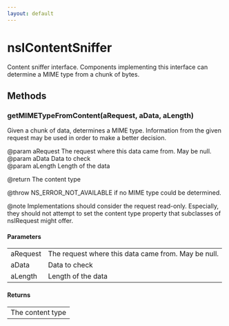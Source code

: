 ```yaml
---
layout: default
---
```


# nsIContentSniffer #
  
Content sniffer interface. Components implementing this interface can  
determine a MIME type from a chunk of bytes.  
  

## Methods ##

### getMIMETypeFromContent(aRequest, aData, aLength) ###
  
Given a chunk of data, determines a MIME type. Information from the given  
request may be used in order to make a better decision.  
  
@param aRequest The request where this data came from. May be null.  
@param aData Data to check  
@param aLength Length of the data  
  
@return The content type  
  
@throw NS_ERROR_NOT_AVAILABLE if no MIME type could be determined.  
  
@note Implementations should consider the request read-only. Especially,  
they should not attempt to set the content type property that subclasses of  
nsIRequest might offer.  
  

#### Parameters ####

<table>

<tr>
<td>aRequest</td>
<td>The request where this data came from. May be null.  
</td>
</tr>

<tr>
<td>aData</td>
<td>Data to check  
</td>
</tr>

<tr>
<td>aLength</td>
<td>Length of the data  
</td>
</tr>

</table>

#### Returns ####

<table>

<tr>
<td>The content type  
</td>
</tr>

</table>
